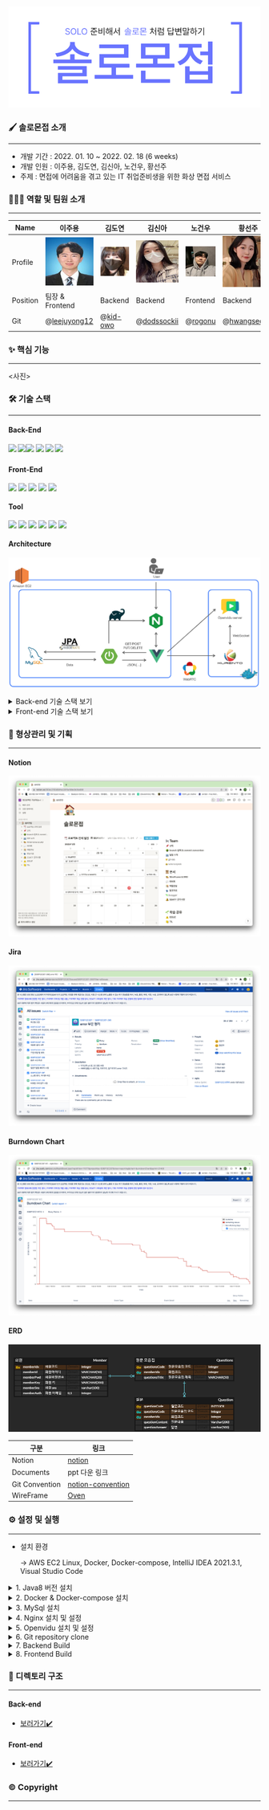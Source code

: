 ![](./Img/solomon_banner.png)



### 🖌️ 솔로몬접 소개

------

- 개발 기간 : 2022. 01. 10 ~ 2022. 02. 18 (6 weeks)
- 개발 인원 : 이주용, 김도연, 김신아, 노건우, 황선주
- 주제 : 면접에 어려움을 겪고 있는 IT 취업준비생을 위한 화상 면접 서비스



### 👨‍👩‍👦 역할 및 팀원 소개

------

| Name     | 이주용                                         | 김도연                                 | 김신아                                       | 노건우                               | 황선주                                         |
| -------- | ---------------------------------------------- | -------------------------------------- | -------------------------------------------- | ------------------------------------ | ---------------------------------------------- |
| Profile  | ![](./Img/이주용.jpg)                          | ![](./Img/김도연.png)                  | ![](./Img/김신아.jpg)                        | ![](./Img/노건우.jpg)                | ![](./Img/황선주.jpg)                          |
| Position | 팀장 & Frontend                                | Backend                                | Backend                                      | Frontend                             | Backend                                        |
| Git      | @[leejuyong12](https://github.com/leejuyong12) | @[kid-owo](https://github.com/kid-owo) | @[dodssockii](https://github.com/dodssockii) | @[rogonu](https://github.com/rogonu) | @[hwangseonju](https://github.com/hwangseonju) |



### ✨ 핵심 기능

------

<사진>





### 🛠️ 기술 스택

------

#### Back-End

##### <img src="https://img.shields.io/badge/java-8-007396?style=for-the-badge&logo=java&logoColor=white"> <img src="https://img.shields.io/badge/spring boot-2.4.0-6DB33F?style=for-the-badge&logo=springboot&logoColor=white"><img src="https://img.shields.io/badge/JPA-6DB33F?style=for-the-badge&logo=Hibernate&logoColor=white"> <img src="https://img.shields.io/badge/Gradle-02303A?style=for-the-badge&logo=Gradle&logoColor=white"> <img src="https://img.shields.io/badge/mysql-4479A1?style=for-the-badge&logo=mysql&logoColor=white"> <img src="https://img.shields.io/badge/Openvidu-2.20.0-ffcd00?style=for-the-badge&logo=&logoColor=black">

#### Front-End

<img src="https://img.shields.io/badge/vue.js-3.2.9-4FC08D?style=for-the-badge&logo=vue.js&logoColor=white"> <img src="https://img.shields.io/badge/bootstrap-2.21.2-7952B3?style=for-the-badge&logo=bootstrap&logoColor=white"> <img src="https://img.shields.io/badge/HTML-E34F26?style=for-the-badge&logo=HTML5&logoColor=white"> <img src="https://img.shields.io/badge/CSS-1572B6?style=for-the-badge&logo=CSS3&logoColor=white"> <img src="https://img.shields.io/badge/JavaScript-F7DF1E?style=for-the-badge&logo=JavaScript&logoColor=black">

#### Tool

<img src="https://img.shields.io/badge/GitLab-FCA121?style=for-the-badge&logo=GitLab&logoColor=white"> <img src="https://img.shields.io/badge/Docker-2496ED?style=for-the-badge&logo=Docker&logoColor=white"> <img src="https://img.shields.io/badge/NGINX-009639?style=for-the-badge&logo=NGINX&logoColor=white"> <img src="https://img.shields.io/badge/Jira-0052CC?style=for-the-badge&logo=JiraSoftware&logoColor=white"> <img src="https://img.shields.io/badge/Notion-000000?style=for-the-badge&logo=Notion&logoColor=white"> <img src="https://img.shields.io/badge/Mattermost-0058CC?style=for-the-badge&logo=Mattermost&logoColor=white">

#### Architecture

![](./Img/architecture.png)



<details>
<summary>Back-end 기술 스택 보기</summary>
<div markdown="1">

- Spring-Boot : 2.4.0
- Spring-Boot-Data-JPA
- Spring-Boot-Starter-JDBC
- Spring Security
- Spring-Boot-Starter-thymeleaf
- lombok
- mysql
- jjwt : 0.11.2
- Spring-Boot-Starter-Mail
- Swagger : 2.3.0 
- Openvidu-java-client : 2.20.0
- Openvidu-test-browsers : 1.0.0

</div>
</details>

<details>
<summary>Front-end 기술 스택 보기</summary>
<div markdown="1">

- JS
- HTML
- CSS
- Vue.js @3.2.29

라이브러리

- axios @0.25.0 : Promise 기반 HTTP 클라이언트
- bootstrap-vue @2.21.2
- Openvidu-bowser @2.20.0 : WebRTC 라이브러리
- eslint & prettier @6.7.2 : 협업을 위한 formatter 라이브러리

</div>
</details>



### 📜 형상관리 및 기획

------

#### Notion

![](./Img/Notion.png)



#### Jira

![](./Img/Jira.png)



#### Burndown Chart

![](./Img/BurndownChart.png)



#### ERD

![](./Img/ERD.png)





| 구분           | 링크                                                         |
| -------------- | ------------------------------------------------------------ |
| Notion         | [notion](https://feline-pluto-dd6.notion.site/393ec2193d8d4ec2976a198e5b00a699) |
| Documents      | ppt 다운 링크                                                |
| Git Convention | [notion-convention](https://feline-pluto-dd6.notion.site/branch-commit-convention-bc49a8657c5b4a9abfa97a9df1d98c89) |
| WireFrame      | [Oven](https://ovenapp.io/view/xq832UXEkW43RQMdULxiaBkPIe0sGuVc/) |



### ⚙️ 설정 및 실행

------

- 설치 환경

  -> AWS EC2 Linux, Docker, Docker-compose, IntelliJ IDEA 2021.3.1, Visual Studio Code

<details>
    <summary>1. Java8 버전 설치</summary>
    <div>

- Azul public key 추가
	
	 ```shell
    	$sudo apt-key adv --keyserver hkp://keyserver.ubuntu.com:80 --recv-keys 0x219BD9C9
   ```

- Azul respository 추가

  ```shell
  $sudo apt-add-repository 'deb http://repos.azulsystems.com/ubuntu stable main'
  ```

- zulu-8 설치

  ```shell
  $sudo apt-get update
  $sudo apt-get install zulu-8
  ```

- 환경변수 설정

  ```shell
  $cd /etc
  $sudo nano profile
  ```

  본인의 환경에 맞게 설정

</div>

</details>



<details>
    <summary>2. Docker & Docker-compose 설치</summary>
    <div>

- apt 패키기 인덱스 업데이트
  
  ```shell
  $sudo apt update && sudo apt upgrade
  ```
  
- 다운로드를 위한 Util 준비
  
  ```shell
  $sudo apt-get install \
  apt-transport-https \
  ca-certificates \
  curl \
  gnupg-agent \
  software-properties-common
  ```
  
- Docker GPG key 추가
  
  ```shell
  $curl -fsSL https://download.docker.com/linux/ubuntu/gpg | sudo apt-key add
  ```
  
- apt repo에 Docker 다운로드 경로 추가
  
  ```shell
  $sudo add-apt-repository "deb [arch=amd64] https://download.docker.com/linux/ubuntu bionic stable"
  ```
  
- Docker 다운로드 및 설치
  
  ```shell
  $sudo apt-cache policy docker-ce
  $sudo apt install docker-ce
  $sudo apt update
  ```
  
- sudo 없이 docker 사용을 위한 ubuntu user docker 그룹에 등록 후 서버 재부팅
  
  ```shell
  $sudo usermod -aG docker ubuntu
  $sudo reboot
  ```
  
- Ubuntu 계정 비밀번호 설정(기존에 설정하지 않았다면 수행)
  
  ```shell
  $sudo passwd ubuntu
  ```
  
- Docker-compose 설치
  
  ```shell
  $sudo curl -L https://github.com/docker/compose/releases/download/1.25.0-rc2/docker-compose-`uname -s`-`uname -m` -o /usr/local/bin/docker-compose
  ```
  
- 실행 권한 주기
  
  ```shell
  $sudo chmod +x /usr/local/bin/docker-compose
  ```
  
    

  </div>
  </details>


<details>
<summary>3. MySql 설치</summary>
<div>

- mysql server 설치

  ```shell
  $sudo apt update
  $sudo apt-get install mysql-server
  ```

- 대소문자 구별 default값 변경

  - msyql.cnf 파일에 ‘lower_case_table_names = 1’ 추가

  ```shell
  $sudo service mysql stop
  $sudo rm -rf /var/lib/mysql
  $sudo mkdir /var/lib/mysql
  $sudo chown mysql:mysql /var/lib/mysql
  $sudo chmod 700 /var/lib/mysql
  $cd /etc/mysql/mysql.conf.d
  $sudo nano mysqld.cnf
  ```

- mysql 서비스 재시작

  ```shell
  $sudo mysqld --defaults-file=/etc/mysql/my.cnf --initialize --lower_case_table_names=1 --user=mysql --console
  $sudo service mysql start
  ```

- 생성된 root의 비밀번호 검색

  ```shell
  $sudo grep 'temporary password' /var/log/mysql/error.log
  ```

- mysql 세션 접속해서 비밀번호 변경

  - 비밀번호를 변경해야 root 계정 접속 가능

  ```shell
  $sudo mysql -u root -p
  // password 입력
  > mysql : alter user 'root'@'localhost' identified by '새비밀번호 입력';
  ```

- 외부 접속 허용

  - 모든 IP 허용

    - mysql.cnf 파일에 ‘bind-address = 0.0.0.0’으로 수정하기 혹은 

      bind-address 주석처리하기 → 같은 결과

    ```shell
    $cd /etc/mysql/mysql.conf.d
    $sudo nano mysqld.cnf
    ```

  - 설정 적용을 위한 재시작

    ```shell
    $sudo service mysql restart
    ```

  - 사용자 계정 추가 

    - 사용자를 생성하고, 모든 권한(CRUD) 부여

    ```shell
    $sudo mysql -u root -p
    //password 입력
    > CREATE USER 'root'@'%' IDENTIFIED BY '새 비밀번호 입력';
    > GRANT ALL PRIVILEGES ON *.* TO 'root'@'%' WITH GRANT OPTION;
    > FLUSH PRIVILEGES;
    ```

- Public IP 조회하기

  ```shell
  $curl ifconfig.me
  ```



</div>
</details>

<details>
<summary>4. Nginx 설치 및 설정</summary>
<div>


- Nginx 설치 후 버전 확인

  ```shell
  $sudo apt install nginx
  $nginx -v
  ```

- Nginx 설치 확인

  ```shell
  $sudo service nginx status  
  ```

- Nginx 설정

  - 설정 파일 수정(/etc/nginx/sites-available/test.conf)

    ```shell
    $sudo vim test.conf
    ```

    ```
    server {
    
            server_name <도메인>;
            root /var/www/dist/;
            index index.html;
    
            location / {
                try_files $uri $uri/ /index.html;
            }
    
            location /api {
                proxy_pass http://localhost:8080;
                proxy_set_header X-Real-IP $remote_addr;
                proxy_set_header X-Forwarded-For $proxy_add_x_forwarded_for;
                proxy_set_header Host $http_host;
            }
    
            error_page 404 /404.html;
                location = /index.html {
            }
            error_page 500 502 503 504 /50x.html;
                location = /index2.html {
            }
    
    
        listen [::]:443 ssl ipv6only=on; # managed by Certbot
        listen 443 ssl; # managed by Certbot
        ssl_certificate /etc/letsencrypt/live/<도메인>/fullchain.pem; # managed by Certbot
        ssl_certificate_key /etc/letsencrypt/live/<도메인>/privkey.pem; # managed by Certbot
        include /etc/letsencrypt/options-ssl-nginx.conf; # managed by Certbot
        ssl_dhparam /etc/letsencrypt/ssl-dhparams.pem; # managed by Certbot
    
    }
    server {
        if ($host = <도메인>) {
            return 301 https://$host$request_uri;
        } # managed by Certbot
    
    
            listen 80 default_server;
            listen [::]:80 default_server;
    
            server_name <도메인>;
    
    
        return 404; # managed by Certbot
    }
    ```

- Nginx 설정 변경 후 syntax 검사

  ```shell
  $sudo nginx -t
  ```

- Nginx 설정 변경 후 재시작 필수

  ```shell
  $sudo service nginx restart 
  ```



</div>
</details>

<details>
<summary>5. Openvidu 설치 및 설정</summary>
<div>


- Openvidu Port 확보

 `22 TCP`, `80 TCP` , `443 TCP`, `3478 TCP+UDP`, 

  `40000~57000 TCP+UDP`, `57001~65535 TCP+UDP`

- Openvidu Install

```shell
$cd /opt   # openvidu는 /opt 디렉토리에 설치 권장

$sudo curl https://s3-eu-west-1.amazonaws.com/aws.openvidu.io/install_openvidu_latest.sh | sudo bash
```

- 설정 파일 수정 ( /opt/openvidu/.env)

```shell
$sudo vi .env
```

```
DOMAIN_OR_PUBLIC_IP=<Linux 서버의 public ip 주소 또는 도메인>
OPENVIDU_SECRET=<사용할 비밀번호 입력>
CERTIFICATE_TYPE=letsencrypt # default 값은 selfsigned지만 selfsigned 방식 사용시 보안 문제 di야기
							 # SSL 키가 있다면 owncert 방식으로 하되, /owncert 디렉토리 안에 키가 있어야 한다.
LETSENCRYPT_EMAIL=<이메일>
HTTP_PORT=80
HTTPS_PORT=443

# HTTP_PORT와 HTTPS_PORT는 letsencrypt 방식의 키를 발급 받기 전까진 기본 포트인 80, 443을 사용해야 합니다!
# 키를 발급받고 난 후부터는 포트 변경해도 무방합니다!
```

- Openvidu Server 실행

```shell
$sudo ./openvidu start
```

- Openvidu Server 동작 확인

  - Docker Container에 아래와 같이 올라와 있는지 확인

    `openvidu-coturn`, `kurento-media-server`, `openvidu-call`, `openvidu-proxy`,

    `openvidu-redis`, `openvidu-server`

  ```shell
  $ sudo docker ps
  ```

  ```
  CONTAINER ID   IMAGE                                 COMMAND                  CREATED        STATUS                  PORTS     NAMES
  1c2af864a37c   openvidu/openvidu-coturn:5.0.0        "docker-entrypoint.s…"   20 hours ago   Up 20 hours                       openvidu_coturn_1
  575695716b60   kurento/kurento-media-server:6.16.0   "/entrypoint.sh"         20 hours ago   Up 20 hours (healthy)             openvidu_kms_1
  9abf26e074bd   openvidu/openvidu-call:2.20.0         "docker-entrypoint.s…"   20 hours ago   Up 20 hours                       openvidu_app_1
  f222d92e2f00   openvidu/openvidu-proxy:7.0.0         "/docker-entrypoint.…"   20 hours ago   Up 20 hours                       openvidu_nginx_1
  09474b6ed7ec   openvidu/openvidu-redis:3.0.0         "docker-entrypoint.s…"   20 hours ago   Up 20 hours                       openvidu_redis_1
  8b27e879a593   openvidu/openvidu-server:2.20.0       "/usr/local/bin/entr…"   20 hours ago   Up 20 hours                       openvidu_openvidu-server_1
  ```

- Openvidu와 관련한 nginx 파일 설정 

  - 설정 파일 수정(/etc/nginx/sites-available/test.conf)

    ```
    server {
    
            server_name <도메인>;
    
            location / {
                proxy_pass http://localhost:8080;
            }
    
    
            location /openvidu {
                proxy_pass http://127.0.0.1:5443;
    		        proxy_set_header Upgrade $http_upgrade;
    		        proxy_set_header Connection 'upgrade';
    		        proxy_set_header Host $host;
    		        proxy_cache_bypass $http_upgrade;
    		   }
    
    
            location /dashboard {
                proxy_pass http://127.0.0.1:5443/dashboard;
    				}
    
    
            error_page 404 /404.html;
                location = /index.html {
            }
            error_page 500 502 503 504 /50x.html;
                location = /index2.html {
            }
    
    
        listen [::]:443 ssl ipv6only=on; # managed by Certbot
        listen 443 ssl; # managed by Certbot
        ssl_certificate /etc/letsencrypt/live/<도메인>/fullchain.pem; # managed by Certbot
        ssl_certificate_key /etc/letsencrypt/live/<도메인>/privkey.pem; # managed by Certbot
        include /etc/letsencrypt/options-ssl-nginx.conf; # managed by Certbot
        ssl_dhparam /etc/letsencrypt/ssl-dhparams.pem; # managed by Certbot
    
    }
    server {
        if ($host = <도메인>) {
            return 301 https://$host$request_uri;
        } # managed by Certbot
    
    
            listen 80 default_server;
            listen [::]:80 default_server;
    
            server_name <도메인>;
        return 404; # managed by Certbot
    }
    ```

- Nginx 수정 시 재시작 필수

```shell
$sudo service nginx restart 
```

- https://<DOMAIN_OR_PUBLIC_IP>/dashboard 정상 동작 확인

  User : OPENVIDUAPP

  Password : <.env에 설정한 OPENVIDU_SECRET 값>


</div>
</details>

<details>
<summary>6. Git repository clone</summary>
<div>

```shell
$git clone https://lab.ssafy.com/s06-webmobile1-sub2/S06P12C207.git
```

</div>
</details>

<details>
<summary>7. Backend Build</summary>
<div>


- spring boot 파일 build

```shell
in IntelliJ

gradle -> bootjar

in server
$java -jar test.jar
```

bootjar를 이용하여 빌드 하면 build 폴더가 생성된다.

/build/libs/test.jar 처럼 생성된 jar 파일을 서버에 올린 후

서버에서 $ java -jar test.jar를 이용하여 실행한다.

</div>
</details>



<details>
<summary>8. Frontend Build</summary>
<div>


- node package 설치

  ```shell
  $npm install
  ```

- vue 파일 build

  ```shell
  $npm run build
  ```

  dist 폴더가 생성된다. mobaxterm과 같은 프로그램이 없을 시에는 dist 폴더를 zip으로 압축하여 서버에서 압축을 해제하는 방식으로 진행한다.

  /var/www/ 디렉토리 밑에 /var/www/dist/ 와 같은 식으로 dist 폴더를 넣는다.

</div>
</details>

### 📂 디렉토리 구조

------

#### Back-end

- [보러가기:heavy_check_mark:](./BE/README.md)

#### Front-end

- [보러가기:heavy_check_mark:](./FE/README.md)

  

### ©️ Copyright

------

